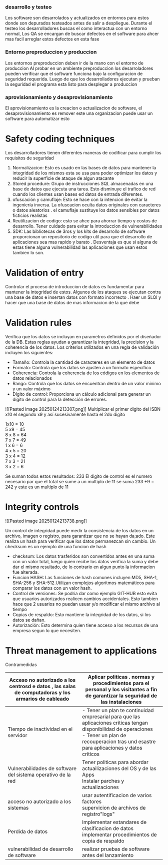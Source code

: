 ### desarrollo y testeo 
Los software son desarrolados y actualizados en entornos para estos donde son depurados testeados antes de salir a despliegue.
Durante el testeo los desarrolladores buscas el como interactua con un entorno normal, Los QA se encargan de buscar defectos en el software para ahcer mas facil arreglar estos defectos en esta fase

### Entorno preproduccion y produccion

Los entornos preproduccion deben ir de la mano con el entorno de produccion
Al probar en un ambiente preproduccion los desarroladores pueden verificar que el software funciona bajo la configuracion de seguridad requerida.
Luego de que los desarrolladores ejecutan y prueban la seguridad el programa esta listo para desplegar a produccion

### aprovisionamiento y desaprovisionamiento 
El aprovisionamiento es la creacion o actualizacion de software, el desaprovisionamiento es remover este
una organizacion puede usar un software para automatizar esto

# Safety coding techniques
Los desarrolladores tienen diferentes maneras de codificar para cumplir los requisitos de seguridad
1. Normalizacion: Esto es usado en las bases de datos para mantener la integridad de los mismos esta se usa para poder optimizar los datos y reducir la superficie de ataque de algun atacante 
2. Stored procedure: Grupo de instrucciones SQL almacenadas en una base de datos que ejecuta una tarea. Esto disminuye el trafico de red cuando los clientes usan bases ed datos de entrada diferentes.
3. ofuscación y camuflaje: Esto se hace con la intencion de evitar la ingeniería inversa. La ofuscacion oculta datos originales con caracteres o datos aleatorios . el camuflaje sustituye los datos sensibles por datos ficticios realistas 
4. Reutilizacion de codigo: esto se ahce para ahorrar tiempo y costos de desarrollo. Tener cuidado para evitar la introduccion de vulnerabilidades 
5. SDK: Las bibliotecas de 3ros y los kits de desarrollo de software proporcionan un repositorio de codigo util para que el desarrollo de aplicaciones sea mas rapido y barato . Desventaja es que si alguna de estas tiene alguna vulnerabilidad las aplicaciones que usan estos tambien lo son.

# Validation of entry
Controlar el proceso de introduccion de datos es fundamentar para mantener la integridad de estos.  Algunos de los ataques se ejecutan contra una base de datos e insertan datos con formato incorrecto . Haer un SLQI y hacer que una base de datos de mas informacion de la que debe

# Validation rules

Verifica que los datos se incluyan en parametros definidos por el diseñador de la DB. Estas reglas ayudan a garantizar la integridad, la precision y la coherencia de los datos. Los criterios utilizados en una regla de validación incluyen los siguientes:

- Tamaño: Controla la cantidad de caracteres en un elemento de datos
- Formato: Controla que los datos se ajusten a un formato específico
- Coherencia: Controla la coherencia de los códigos en los elementos de datos relacionados
- Rango: Controla que los datos se encuentran dentro de un valor mínimo y un valor máximo
- Dígito de control: Proporciona un cálculo adicional para generar un dígito de control para la detección de errores.

![[Pasted image 20250124213307.png]]
Multiplicar el primer digito del ISBN x10 el segundo x9 y así sucesivamente hasta el 2do digito

1x10 = 10  
5 x9 = 45  
8 x 8 = 64  
7 x 7 = 49  
1 x 6 = 6  
4 x 5 = 20  
3 x 4 = 12  
7 x 3 = 21  
3 x 2 = 6

Se suman todos estos resultados: 233
El digito de control es el numero necesario par que el total se sume a un multiplo de 11 
se suma 233 +9 = 242 y este es un multiplo de 11 

# Integrity controls 

![[Pasted image 20250124213738.png]]

Un control de integridad puede medir la consistencia de los datos en un archivo, imagen o registro, para garantizar que no se hayan da;ado. Este realiza un hash para verificar que los datos permanezcan sin cambio. Un checksum es un ejemplo de una funcion de hash

-  checksum: Los datos trasferidos son convertidos antes en una suma con un valor total, luego quien recibe los datos verifica la suma y debe dar el mismo resultado, de lo contrario en algun punto la informacion fue alterada.
- Funcion HASH: Las funciones de hash comunes incluyen MD5, SHA-1, SHA-256 y SHA-512.Utilizan complejos algoritmos matemáticos para comparar los datos con un valor hash.
- Control de versiones: Se podria dar como ejemplo GIT-HUB esto evita que usuarios autorizados realicen cambios accidentales. Esto tambien hace que 2 usuarios no puedan usuar y/o modificar el mismo archivo al tiempo
- Copias de respaldo: Esto mantiene la integridad de los datos, si los datos se dañan. 
- Autorización: Esto determina quien tiene acceso a los recursos de una empresa segun lo que necesiten. 
# Threat management to applications
Contramedidas 


| Acceso no autorizado a los centrosd e datos , las salas de computadoras y los armarios de cableado | Aplicar  politicas . normas y procedimientos para el personal y los visitantes a fin de garantizar la seguridad de las instalaciones                                                                       |
| -------------------------------------------------------------------------------------------------- | ---------------------------------------------------------------------------------------------------------------------------------------------------------------------------------------------------------- |
| Tiempo de inactividad en el servidor                                                               | - Tener un plan te continuidad empresarial para que las aplicaciones criticas tengan disponibilidad de operaciones<br>- Tener un plan de recouperacion tras und esastre para aplicaciones y datos criticos |
| Vulnerabilidades de software del sistema operativo de la red                                       | Tener politicas para abordar actuailizaciones del OS y de las Apps<br>Instalar parches y actualizaciones                                                                                                   |
| acceso no autorizado a los sistemas                                                                | usar autentificacion de varios factores<br>supervicion de archivos de registro"logs"                                                                                                                       |
| Perdida de datos                                                                                   | Implementar estandares de clasificacion de datos <br>implementar procedimientos de copia de respaldo                                                                                                       |
| vulnerabilidad de desarrollo de software                                                           | realizar pruebas de software antes del lanzamiento                                                                                                                                                         |





